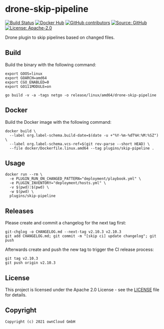 # drone-skip-pipeline

[![Build Status](https://img.shields.io/drone/build/owncloud-ci/drone-skip-pipeline?logo=drone&server=https%3A%2F%2Fdrone.owncloud.com)](https://drone.owncloud.com/owncloud-ci/drone-skip-pipeline)
[![Docker Hub](https://img.shields.io/docker/v/owncloudci/drone-skip-pipeline?logo=docker&label=dockerhub&sort=semver&logoColor=white)](https://hub.docker.com/r/owncloudci/drone-skip-pipeline)
[![GitHub contributors](https://img.shields.io/github/contributors/owncloud-ci/drone-skip-pipeline)](https://github.com/owncloud-ci/drone-skip-pipeline/graphs/contributors)
[![Source: GitHub](https://img.shields.io/badge/source-github-blue.svg?logo=github&logoColor=white)](https://github.com/owncloud-ci/drone-skip-pipeline)
[![License: Apache-2.0](https://img.shields.io/github/license/owncloud-ci/drone-skip-pipeline)](https://github.com/owncloud-ci/drone-skip-pipeline/blob/main/LICENSE)

Drone plugin to skip pipelines based on changed files.

## Build

Build the binary with the following command:

```console
export GOOS=linux
export GOARCH=amd64
export CGO_ENABLED=0
export GO111MODULE=on

go build -v -a -tags netgo -o release/linux/amd64/drone-skip-pipeline
```

## Docker

Build the Docker image with the following command:

```console
docker build \
  --label org.label-schema.build-date=$(date -u +"%Y-%m-%dT%H:%M:%SZ") \
  --label org.label-schema.vcs-ref=$(git rev-parse --short HEAD) \
  --file docker/Dockerfile.linux.amd64 --tag plugins/skip-pipeline .
```

## Usage

```console
docker run --rm \
  -e PLUGIN_RUN_ON_CHANGED_PATTERN="deployment/playbook.yml" \
  -e PLUGIN_INVENTORY="deployment/hosts.yml" \
  -v $(pwd):$(pwd) \
  -w $(pwd) \
  plugins/skip-pipeline
```

## Releases

Please create and commit a changelog for the next tag first:

```Shell
git-chglog -o CHANGELOG.md --next-tag v2.10.3 v2.10.3
git add CHANGELOG.md; git commit -m "[skip ci] update changelog"; git push
```

Afterwards create and push the new tag to trigger the CI release process:

```Shell
git tag v2.10.3
git push origin v2.10.3
```

## License

This project is licensed under the Apache 2.0 License - see the [LICENSE](https://github.com/owncloud-ci/drone-skip-pipeline/blob/main/LICENSE) file for details.

## Copyright

```Text
Copyright (c) 2021 ownCloud GmbH
```
